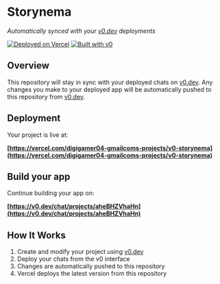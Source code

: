 # Storynema

*Automatically synced with your [v0.dev](https://v0.dev) deployments*

[![Deployed on Vercel](https://img.shields.io/badge/Deployed%20on-Vercel-black?style=for-the-badge&logo=vercel)](https://vercel.com/digigamer04-gmailcoms-projects/v0-storynema)
[![Built with v0](https://img.shields.io/badge/Built%20with-v0.dev-black?style=for-the-badge)](https://v0.dev/chat/projects/aheBHZVhaHn)

## Overview

This repository will stay in sync with your deployed chats on [v0.dev](https://v0.dev).
Any changes you make to your deployed app will be automatically pushed to this repository from [v0.dev](https://v0.dev).

## Deployment

Your project is live at:

**[https://vercel.com/digigamer04-gmailcoms-projects/v0-storynema](https://vercel.com/digigamer04-gmailcoms-projects/v0-storynema)**

## Build your app

Continue building your app on:

**[https://v0.dev/chat/projects/aheBHZVhaHn](https://v0.dev/chat/projects/aheBHZVhaHn)**

## How It Works

1. Create and modify your project using [v0.dev](https://v0.dev)
2. Deploy your chats from the v0 interface
3. Changes are automatically pushed to this repository
4. Vercel deploys the latest version from this repository